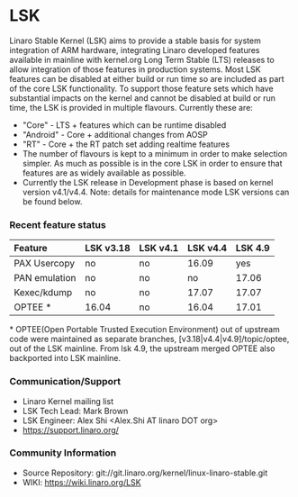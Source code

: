 # LSK

Linaro Stable Kernel (LSK) aims to provide a stable basis for system integration of ARM hardware, integrating Linaro developed features available in mainline with kernel.org Long Term Stable (LTS) releases to allow integration of those features in production systems. 
Most LSK features can be disabled at either build or run time so are included as part of the core LSK functionality. To support those feature sets which have substantial impacts on the kernel and cannot be disabled at build or run time, the LSK is provided in multiple flavours. Currently these are: 

- "Core" - LTS + features which can be runtime disabled 
- "Android" - Core + additional changes from AOSP
- "RT" - Core + the RT patch set adding realtime features 
- The number of flavours is kept to a minimum in order to make selection simpler. As much as possible is in the core LSK in order to ensure that features are as widely available as possible. 
- Currently the LSK release in Development phase is based on kernel version v4.1/v4.4. Note: details for maintenance mode LSK versions can be found below. 


### Recent feature status

| Feature | LSK v3.18 | LSK v4.1 |  LSK v4.4 | LSK 4.9  |
| :--- | :--- | :--- | :--- | :--- |
| PAX Usercopy | no | no | 16.09 | yes |
| PAN emulation | no | no | no | 17.06 |
| Kexec/kdump | no | no | 17.07 | 17.07 |
| OPTEE * | 16.04 | no | 16.04 | 17.01 |

\* OPTEE(Open Portable Trusted Execution Environment) out of upstream code were maintained as separate branches, [v3.18|v4.4|v4.9]/topic/optee, out of the LSK mainline. From lsk 4.9, the upstream merged OPTEE  also backported into LSK mainline.

### Communication/Support

- Linaro Kernel mailing list <linaro-kernel AT lists DOT linaro DOT org>
- LSK Tech Lead: Mark Brown <broonie AT linaro DOT org>
- LSK Engineer: Alex Shi <Alex.Shi AT linaro DOT org>
- https://support.linaro.org/

### Community Information 

- Source Repository: git://git.linaro.org/kernel/linux-linaro-stable.git 
- WIKI: https://wiki.linaro.org/LSK
